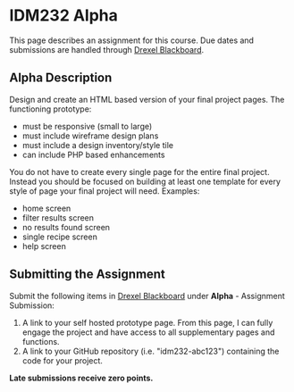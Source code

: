 # IDM232 Alpha

This page describes an assignment for this course. Due dates and submissions are handled through [Drexel Blackboard](https://learn.dcollege.net/).

## Alpha Description

Design and create an HTML based version of your final project pages. The functioning prototype:

- must be responsive (small to large)
- must include wireframe design plans
- must include a design inventory/style tile
- can include PHP based enhancements

You do not have to create every single page for the entire final project. Instead you should be focused on building at least one template for every style of page your final project will need. Examples:

- home screen
- filter results screen
- no results found screen
- single recipe screen
- help screen

## Submitting the Assignment

Submit the following items in [Drexel Blackboard](https://learn.dcollege.net/) under **Alpha** - Assignment Submission:

1. A link to your self hosted prototype page. From this page, I can fully engage the project and have access to all supplementary pages and functions.
1. A link to your GitHub repository (i.e. "idm232-abc123") containing the code for your project.

**Late submissions receive zero points.**